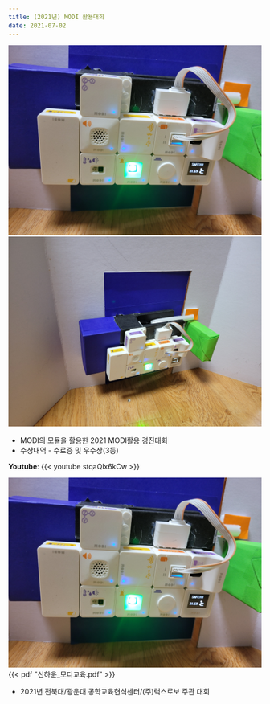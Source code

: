 ```yaml
---
title: (2021년) MODI 활용대회
date: 2021-07-02
---
```




<!--more-->

![MODI 해킹대회 사진](456.jpg)
![MODI 해킹대회 사진](789.jpg)
- MODI의 모듈을 활용한 2021 MODI활용 경진대회
- 수상내역 - 수료증 및 우수상(3등)

**Youtube**:
{{< youtube stqaQlx6kCw >}}

[![PDF 미리보기 이미지](456.jpg)](신하윤_모디교육.pdf)
{{< pdf "신하윤_모디교육.pdf" >}}

- 2021년 전북대/광운대 공학교육현식센터/(주)럭스로보 주관 대회

